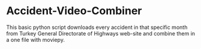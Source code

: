 # Accident-Video-Combiner
This basic python script downloads every accident in that specific month from Turkey General Directorate of Highways web-site and combine them in a one file with moviepy.
